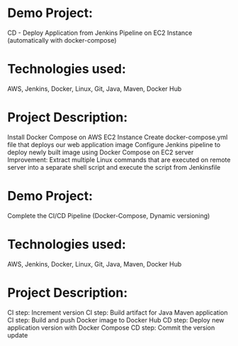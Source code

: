 # Demo Project:
CD - Deploy Application from Jenkins Pipeline on EC2
Instance (automatically with docker-compose)
# Technologies used:
AWS, Jenkins, Docker, Linux, Git, Java, Maven, Docker Hub
# Project Description:
Install Docker Compose on AWS EC2 Instance
Create docker-compose.yml file that deploys our web
application image
Configure Jenkins pipeline to deploy newly built image
using Docker Compose on EC2 server
Improvement: Extract multiple Linux commands that
are executed on remote server into a separate shell script and execute the script from Jenkinsfile


# Demo Project:
Complete the CI/CD Pipeline (Docker-Compose, Dynamic
versioning)
# Technologies used:
AWS, Jenkins, Docker, Linux, Git, Java, Maven, Docker Hub
# Project Description:
CI step: Increment version
CI step: Build artifact for Java Maven application
CI step: Build and push Docker image to Docker Hub
CD step: Deploy new application version with Docker
Compose
CD step: Commit the version update
